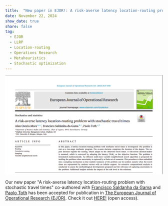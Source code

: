 ```yaml
---
title:  "New paper in EJOR!: A risk-averse latency location-routing problem with stochastic travel times"
date: November 22, 2024
show_date: true
share: false
tag:
  - EJOR
  - LLRP
  - Location-routing
  - Operations Research
  - Metaheuristics
  - Stochastic optimization
---
```

<img src="/assets/images/EJOR-LLRPSTT-2025.png" width="700" />

Our new paper "A risk-averse latency location-routing problem with stochastic travel times" co-authored with [Francisco Saldanha da Gama](https://scholar.google.com/citations?user=NPDmx4MAAAAJ&hl=en) and [Paolo Toth](https://scholar.google.com/citations?user=2IPL4XIAAAAJ&hl=en) has been accepted for publication in [The European Journal of Operational Research (EJOR)](https://www.sciencedirect.com/journal/european-journal-of-operational-research).
Check it out [HERE!](https://www.sciencedirect.com/science/article/pii/S0377221724008440) (open access).
